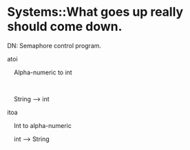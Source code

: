 # Systems::What goes up really should come down.

DN: Semaphore control program.

  


atoi

    Alpha-numeric to int  


    

    String —&gt; int  


  


itoa

    Int to alpha-numeric  


  


    int —&gt; String  


  

